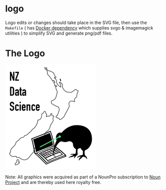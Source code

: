 # logo

Logo edits or changes should take place in the SVG file, then use the `Makefile` ( has [Docker dependency](https://github.com/jduckles/dsskills/blob/master/Dockerfile) which supplies svgo & imagemagick utilities ) to simplify SVG and generate png/pdf files.  

# The Logo

![](https://raw.githubusercontent.com/nzdatascience/logo/master/NZDS_logo.png)


Note: All graphics were acquired as part of a NounPro subscription to [Noun Project](https://thenounproject.com) and are thereby used here royalty free. 
